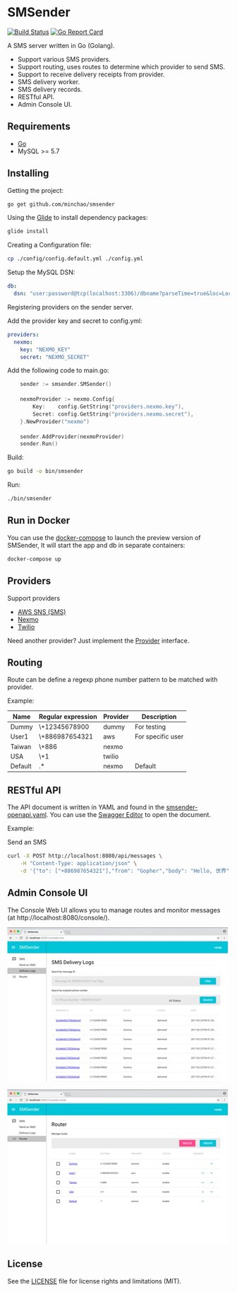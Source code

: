 # SMSender

[![Build Status](https://travis-ci.org/minchao/smsender.svg?branch=master)](https://travis-ci.org/minchao/smsender)
[![Go Report Card](https://goreportcard.com/badge/github.com/minchao/smsender)](https://goreportcard.com/report/github.com/minchao/smsender)

A SMS server written in Go (Golang).

* Support various SMS providers.
* Support routing, uses routes to determine which provider to send SMS.
* Support to receive delivery receipts from provider.
* SMS delivery worker.
* SMS delivery records.
* RESTful API.
* Admin Console UI.

## Requirements

* [Go](https://golang.org/)
* MySQL >= 5.7

## Installing

Getting the project:

```bash
go get github.com/minchao/smsender
```

Using the [Glide](https://glide.sh/) to install dependency packages:

```bash
glide install
```

Creating a Configuration file:
 
```bash
cp ./config/config.default.yml ./config.yml
```

Setup the MySQL DSN:

```yaml
db:
  dsn: "user:password@tcp(localhost:3306)/dbname?parseTime=true&loc=Local"
```

Registering providers on the sender server.

Add the provider key and secret to config.yml:

```yaml
providers:
  nexmo:
    key: "NEXMO_KEY"
    secret: "NEXMO_SECRET"
```

Add the following code to main.go:

```go
    sender := smsender.SMSender()
    
	nexmoProvider := nexmo.Config{
		Key:    config.GetString("providers.nexmo.key"),
		Secret: config.GetString("providers.nexmo.secret"),
	}.NewProvider("nexmo")
	
	sender.AddProvider(nexmoProvider)
	sender.Run()
```

Build:

```bash
go build -o bin/smsender
```

Run:

```bash
./bin/smsender
```

## Run in Docker

You can use the [docker-compose](https://docs.docker.com/compose/) to launch the preview version of SMSender, It will start the app and db in separate containers:

```bash
docker-compose up
```

## Providers

Support providers

* [AWS SNS (SMS)](https://aws.amazon.com/sns/)
* [Nexmo](https://www.nexmo.com/)
* [Twilio](https://www.twilio.com/)

Need another provider? Just implement the [Provider](https://github.com/minchao/smsender/blob/master/smsender/model/provider.go) interface.

## Routing

Route can be define a regexp phone number pattern to be matched with provider.

Example:

| Name    | Regular expression  | Provider | Description       |
|---------|---------------------|----------|-------------------|
| Dummy   | \\+12345678900      | dummy    | For testing       |
| User1   | \\+886987654321     | aws      | For specific user |
| Taiwan  | \\+886              | nexmo    |                   |
| USA     | \\+1                | twilio   |                   |
| Default | .*                  | nexmo    | Default           |

## RESTful API

The API document is written in YAML and found in the [smsender-openapi.yaml](https://github.com/minchao/smsender/blob/master/smsender-openapi.yaml).
You can use the [Swagger Editor](http://editor.swagger.io/) to open the document.

Example:

Send an SMS

```bash
curl -X POST http://localhost:8080/api/messages \
    -H "Content-Type: application/json" \
    -d '{"to": ["+886987654321"],"from": "Gopher","body": "Hello, 世界"}'
```

## Admin Console UI

The Console Web UI allows you to manage routes and monitor messages (at http://localhost:8080/console/).

![logs screenshot](docs/screenshot/logs.jpg)

![router screenshot](docs/screenshot/router.jpg)

## License

See the [LICENSE](LICENSE.md) file for license rights and limitations (MIT).
